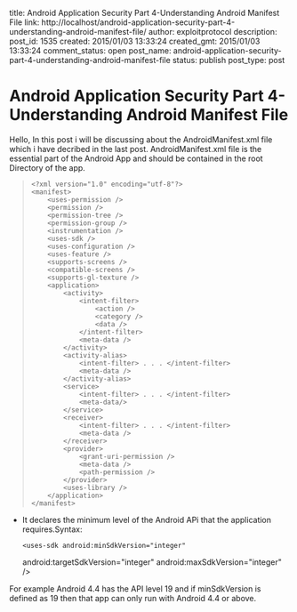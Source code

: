 title: Android Application Security Part 4-Understanding Android Manifest File
link: http://localhost/android-application-security-part-4-understanding-android-manifest-file/
author: exploitprotocol
description: 
post_id: 1535
created: 2015/01/03 13:33:24
created_gmt: 2015/01/03 13:33:24
comment_status: open
post_name: android-application-security-part-4-understanding-android-manifest-file
status: publish
post_type: post

# Android Application Security Part 4-Understanding Android Manifest File

Hello, In this post i will be discussing about the AndroidManifest.xml file which i have decribed in the last post. AndroidManifest.xml file is the essential part of the Android App and should be contained in the root Directory of the app. 

> 
>     <?xml version="1.0" encoding="utf-8"?>
>     <manifest>
>         <uses-permission />
>         <permission />
>         <permission-tree />
>         <permission-group />
>         <instrumentation />
>         <uses-sdk />
>         <uses-configuration />  
>         <uses-feature />  
>         <supports-screens />  
>         <compatible-screens />  
>         <supports-gl-texture />  
>         <application>
>             <activity>
>                 <intent-filter>
>                     <action />
>                     <category />
>                     <data />
>                 </intent-filter>
>                 <meta-data />
>             </activity>
>             <activity-alias>
>                 <intent-filter> . . . </intent-filter>
>                 <meta-data />
>             </activity-alias>
>             <service>
>                 <intent-filter> . . . </intent-filter>
>                 <meta-data/>
>             </service>
>             <receiver>
>                 <intent-filter> . . . </intent-filter>
>                 <meta-data />
>             </receiver>
>             <provider>
>                 <grant-uri-permission />
>                 <meta-data />
>                 <path-permission />
>             </provider>
>             <uses-library />
>         </application>
>     </manifest>

  * It declares the minimum level of the Android APi that the application requires.Syntax: 
    
        <uses-sdk android:minSdkVersion="integer"
      android:targetSdkVersion="integer"
      android:maxSdkVersion="integer" />
    

For example Android 4.4 has the API level 19 and if minSdkVersion is defined as 19 then that app can only run with Android 4.4 or above.